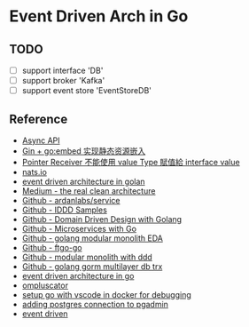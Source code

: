 # Event Driven Arch in Go

## TODO

* [ ] support interface 'DB'
* [ ] support broker 'Kafka'
* [ ] support event store 'EventStoreDB'

## Reference

* [Async API](https://www.asyncapi.com/en)
* [Gin + go:embed 实现静态资源嵌入](https://www.dbkuaizi.com/archives/377.html)
* [Pointer Receiver 不能使用 value Type 賦值給 interface value](https://mileslin.github.io/2020/08/Golang/為什麼-Pointer-Receiver-不能使用-Value-Type-賦值給-Interface-Value/)
* [nats.io](https://docs.nats.io)
* [event driven architecture in golan](https://www.packtpub.com/en-us/product/event-driven-architecture-in-golang-9781803238012)
* [Medium - the real clean architecture](https://medium.com/clean-android-dev/the-real-clean-architecture-in-android-part-1-s-o-l-i-d-6a661b103451)
* [Github - ardanlabs/service](https://github.com/ardanlabs/service)
* [Github - IDDD Samples](https://github.com/VaughnVernon/IDDD_Samples/tree/master)
* [Github - Domain Driven Design with Golang](https://github.com/PacktPublishing/Domain-Driven-Design-with-GoLang)
* [Github - Microservices with Go](https://github.com/PacktPublishing/Microservices-with-Go/tree/main)
* [Github - golang modular monolith EDA](https://github.com/a-aslani/golang_monolith_event_driven_architecture?tab=readme-ov-file)
* [Github - ftgo-go](https://github.com/stackus/ftgogo?tab=readme-ov-file)
* [Github - modular monolith with ddd](https://github.com/kgrzybek/modular-monolith-with-ddd)
* [Github - golang gorm multilayer db trx](https://github.com/dipeshhkc/Golang-Gorm-MultiLayer-DB-Transaction/tree/main)
* [event driven architecture in go](https://blog.devops.dev/event-driven-architecture-in-go-golang-ab46f23bf9a8)
* [ompluscator](https://medium.com/@ompluscator)
* [setup go with vscode in docker for debugging](https://dev.to/andreidascalu/setup-go-with-vscode-in-docker-for-debugging-24ch)
* [adding postgres connection to pgadmin](https://stackoverflow.com/questions/64620446/adding-postgress-connections-to-pgadmin-in-docker-file)
* [event driven](https://event-driven.io/en/)
